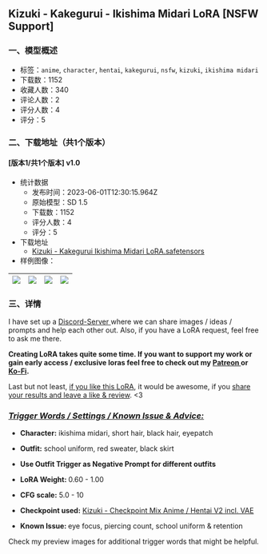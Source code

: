 ## Kizuki - Kakegurui - Ikishima Midari LoRA [NSFW Support]
### 一、模型概述

- 标签：`anime`, `character`, `hentai`, `kakegurui`, `nsfw`, `kizuki`, `ikishima midari`
- 下载数：1152
- 收藏人数：340
- 评论人数：2
- 评分人数：4
- 评分：5

### 二、下载地址（共1个版本）

#### [版本1/共1个版本] v1.0

- 统计数据
  - 发布时间：2023-06-01T12:30:15.964Z
  - 原始模型：SD 1.5
  - 下载数：1152
  - 评分人数：4
  - 评分：5
- 下载地址
  - [Kizuki - Kakegurui Ikishima Midari LoRA.safetensors](https://civitai.com/api/download/models/53610)
- 样例图像：

| <img src="https://image.civitai.com/xG1nkqKTMzGDvpLrqFT7WA/d6dbc15a-71b0-4343-a52f-b82266651321/width=450/1044897.jpeg" /> | <img src="https://image.civitai.com/xG1nkqKTMzGDvpLrqFT7WA/8e50670e-b6be-45b8-fbae-8c7fa9572a00/width=450/580094.jpeg" /> | <img src="https://image.civitai.com/xG1nkqKTMzGDvpLrqFT7WA/73bf6e79-33f0-44f8-9474-a0c47021f600/width=450/580092.jpeg" /> | <img src="https://image.civitai.com/xG1nkqKTMzGDvpLrqFT7WA/c1214bed-f37b-4c64-269e-ff6704131900/width=450/580090.jpeg" /> |
| ---- | ---- | ---- | ---- |


### 三、详情
<p>I have set up a <a target="_blank" rel="ugc" href="https://discord.gg/QyHkX7qKtf">Discord-Server </a>where we can share images / ideas / prompts and help each other out. Also, if you have a LoRA request, feel free to ask me there.</p><p></p><p><strong>Creating LoRA takes quite some time. If you want to support my work or gain early access / exclusive loras feel free to check out my </strong><a target="_blank" rel="ugc" href="https://www.patreon.com/KizukiAi"><strong>Patreon </strong></a><strong>or </strong><a target="_blank" rel="ugc" href="https://ko-fi.com/kizukiai"><strong>Ko-Fi</strong></a><strong>.</strong></p><p></p><p>Last but not least, <u>if you like this LoRA</u>, it would be awesome, if you <u>share your results and leave a like &amp; review</u>. &lt;3</p><p></p><h3 id="heading-709"><em><u>Trigger Words / Settings / Known Issue &amp; Advice:</u></em></h3><p></p><ul><li><p><strong>Character:</strong> ikishima midari, short hair, black hair, eyepatch</p></li><li><p><strong>Outfit:</strong> school uniform, red sweater, black skirt</p></li><li><p><strong>Use Outfit Trigger as Negative Prompt for different outfits</strong></p><p></p></li><li><p><strong>LoRA Weight: </strong>0.60 - 1.00</p></li><li><p><strong>CFG scale:</strong> 5.0 - 10</p></li><li><p><strong>Checkpoint used:</strong> <a target="_blank" rel="ugc" href="https://civitai.com/models/22364/kizuki-checkpoint-mix">Kizuki - Checkpoint Mix Anime / Hentai V2 incl. VAE</a></p></li></ul><p></p><ul><li><p><strong>Known Issue: </strong>eye focus, piercing count, school uniform &amp; retention</p><p></p></li></ul><p>Check my preview images for additional trigger words that might be helpful.</p>